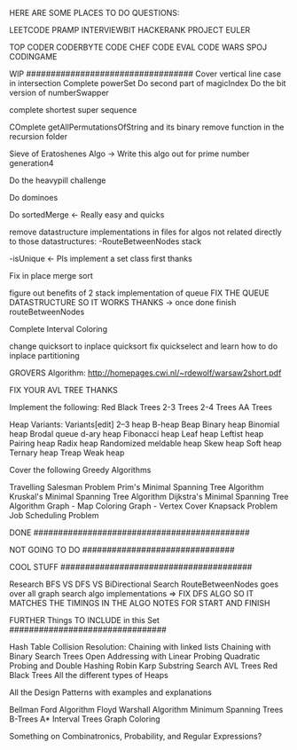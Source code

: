 HERE ARE SOME PLACES TO DO QUESTIONS:

LEETCODE
PRAMP
INTERVIEWBIT
HACKERANK
PROJECT EULER



TOP CODER
CODERBYTE
CODE CHEF
CODE EVAL
CODE WARS
SPOJ
CODINGAME


WIP ##################################
Cover vertical line case in intersection
Complete powerSet
Do second part of magicIndex
Do the bit version of numberSwapper

complete shortest super sequence

COmplete getAllPermutationsOfString and its binary remove function in the recursion folder


Sieve of Eratoshenes Algo -> Write this algo out for prime number generation4

Do the heavypill challenge

Do dominoes

Do sortedMerge <- Really easy and quicks

remove datastructure implementations in files for algos not related directly to those datastructures:
-RouteBetweenNodes stack

-isUnique <- Pls implement a set class first thanks

Fix in place merge sort

figure out benefits of 2 stack implementation of queue
FIX THE QUEUE DATASTRUCTURE SO IT WORKS THANKS -> once done finish routeBetweenNodes

Complete Interval Coloring


change quicksort to inplace quicksort
fix quickselect and learn how to do inplace partitioning

GROVERS Algorithm:
http://homepages.cwi.nl/~rdewolf/warsaw2short.pdf

FIX YOUR AVL TREE THANKS

Implement the following:
Red Black Trees
2-3 Trees
2-4 Trees
AA Trees

Heap Variants:
Variants[edit]
2–3 heap
B-heap
Beap
Binary heap
Binomial heap
Brodal queue
d-ary heap
Fibonacci heap
Leaf heap
Leftist heap
Pairing heap
Radix heap
Randomized meldable heap
Skew heap
Soft heap
Ternary heap
Treap
Weak heap

Cover the following Greedy Algorithms

Travelling Salesman Problem
Prim's Minimal Spanning Tree Algorithm
Kruskal's Minimal Spanning Tree Algorithm
Dijkstra's Minimal Spanning Tree Algorithm
Graph - Map Coloring
Graph - Vertex Cover
Knapsack Problem
Job Scheduling Problem

DONE ############################################

NOT GOING TO DO ###############################

COOL STUFF #######################################

Research BFS VS DFS VS BiDirectional Search
RouteBetweenNodes goes over all graph search algo implementations => FIX DFS ALGO SO IT MATCHES THE TIMINGS IN THE ALGO NOTES FOR START AND FINISH

FURTHER Things TO INCLUDE in this Set ################################


Hash Table Collision Resolution:
    Chaining with linked lists
    Chaining with Binary Search Trees
    Open Addressing with Linear Probing
    Quadratic Probing and Double Hashing
Robin Karp Substring Search
AVL Trees
Red Black Trees
All the different types of Heaps

All the Design Patterns with examples and explanations

Bellman Ford Algorithm
Floyd Warshall Algorithm
Minimum Spanning Trees
B-Trees
A*
Interval Trees
Graph Coloring


Something on Combinatronics, Probability, and Regular Expressions?
